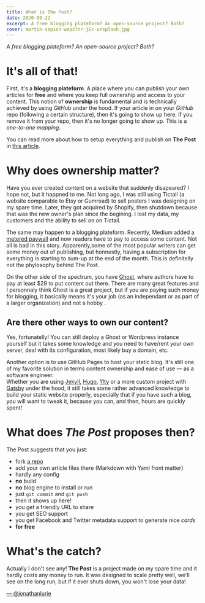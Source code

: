 ```yaml
---
title: What is The Post?
date: 2020-09-22
excerpt: A free blogging plateform? An open-source project? Both?
cover: martin-sepion-wapz7nr-jEc-unsplash.jpg
---
```

*A free blogging plateform? An open-source project? Both?*

# It's all of that!
First, it's a **blogging plateform**. A place where you can publish your own articles for **free**  and where you keep full ownership and access to your content. This notion of **ownership** is fundamental and is technically achieved by using *GitHub* under the hood. If your article in on your *GitHub* repo (following a certain structure), then it's going to show up here. If you remove it from your repo, then it's no longer going to show up. This is a *one-to-one mapping*.   

You can read more about how to setup everything and publish on **The Post** in [this article](https://thepost.io/thepostio/getting-started).

# Why does ownership matter?
Have you ever created content on a website that suddenly disapeared? I hope not, but it happned to me. Not long ago, I was still using Tictail (a website comparable to Etsy or Gumroad) to sell posters I was designing on my spare time. Later, they got acquired by Shopify, then shutdown because that was the new owner's plan since the begining. I lost my data, my customers and the ability to sell on on Tictail.   

The same may happen to a blogging plateform. Recently, Medium added a [metered paywall](https://help.medium.com/hc/en-us/articles/360017581433-About-the-metered-paywall) and now readers have to pay to access some content. Not all is bad in this story. Apparently,some of the most popular writers can get some money out of publishing, but honnestly, having a subscription for everything is starting to sum-up at the end of the month. This is definitelly not the phylosophy behind The Post. 

On the other side of the spectrum, you have [Ghost](https://ghost.org/pricing/), where authors have to pay at least $29 to put content out there. There are many great features and I personnaly think Ghost is a great project, but if you are paying such money for blogging, it basically means it's your job (as an independant or as part of a larger organization) and not a hobby . 

## Are there other ways to own our content?
Yes, fortunatelly! You can still deploy a Ghost or Wordpress instance yourself but it takes some knowledge and you need to have/rent your own server, deal with its configuration, most likely buy a domain, etc.

Another option is to use GitHub Pages to host your static blog. It's still one of my favorite solution in terms content ownership and ease of use — as a software engineer.  
Whether you are using [Jekyll](https://jekyllrb.com/), [Hugo](https://gohugo.io/), [11ty](https://www.11ty.dev/) or a more custom project with [Gatsby](https://www.gatsbyjs.com/blog/) under the hood, it still takes some rather advanced knowledge to build your static website properly, especially that if you have such a blog, you will want to tweak it, because you can, and then, hours are quickly spent!

# What does *The Post* proposes then?
The Post suggests that you just:
- fork [a repo](https://github.com/thepostio/thepostio-content)
- add your own article files there (Markdown with Yaml front matter)
- hardly any config
- **no** build
- **no** blog engine to install or run
- just `git commit` and `git push`
- then it shows up here!
- you get a friendly URL to share
- you get SEO support
- you get Facebook and Twitter metadata support to generate nice *cards*
- **for free**

# What's the catch?
Actually I don't see any! **The Post** is a project made on my spare time and it hardly costs any money to run. It was designed to scale pretty well, we'll see on the long run, but if it ever shuts down, you won't lose your data!

[— @jonathanlurie](https://twitter.com/jonathanlurie)